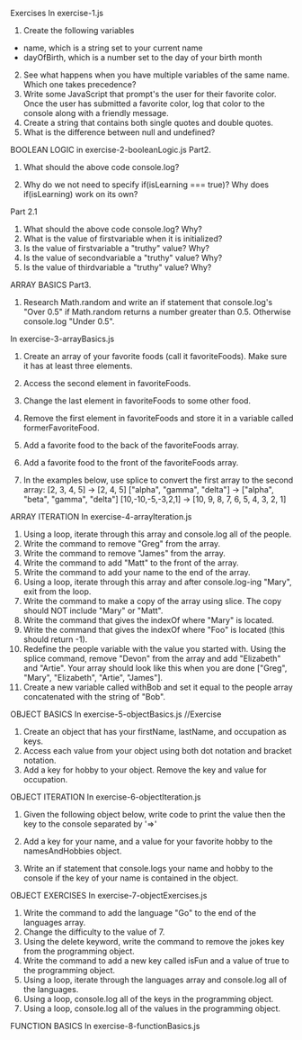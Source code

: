 Exercises
In exercise-1.js

1. Create the following variables
 - name, which is a string set to your current name
 - dayOfBirth, which is a number set to the day of your birth month
2. See what happens when you have multiple variables of the same name. Which one takes precedence?
3. Write some JavaScript that prompt's the user for their favorite color. Once the user has submitted a favorite color, log that color to the console along with a friendly message.
4. Create a string that contains both single quotes and double quotes.
5. What is the difference between null and undefined?


BOOLEAN LOGIC
in exercise-2-booleanLogic.js 
Part2.
1. What should the above code console.log?

2. Why do we not need to specify if(isLearning === true)? Why does if(isLearning) work on its own?

Part 2.1
1. What should the above code console.log? Why?
2. What is the value of firstvariable when it is initialized?
3. Is the value of firstvariable a "truthy" value? Why?
4. Is the value of secondvariable a "truthy" value? Why?
5. Is the value of thirdvariable a "truthy" value? Why?


ARRAY BASICS
Part3.
1. Research Math.random and write an if statement that console.log's "Over 0.5" if Math.random returns a number greater than 0.5. Otherwise console.log "Under 0.5".

In exercise-3-arrayBasics.js
1. Create an array of your favorite foods (call it favoriteFoods). Make sure it has at least three elements.
2. Access the second element in favoriteFoods.
3. Change the last element in favoriteFoods to some other food.
4. Remove the first element in favoriteFoods and store it in a variable called formerFavoriteFood.
5. Add a favorite food to the back of the favoriteFoods array.
6. Add a favorite food to the front of the favoriteFoods array.

7. In the examples below, use splice to convert the first array to the second array:
[2, 3, 4, 5] -> [2, 4, 5]
["alpha", "gamma", "delta"] -> ["alpha", "beta", "gamma", "delta"]
[10,-10,-5,-3,2,1] -> [10, 9, 8, 7, 6, 5, 4, 3, 2, 1]



ARRAY ITERATION
In exercise-4-arrayIteration.js
1. Using a loop, iterate through this array and console.log all of the people.
2. Write the command to remove "Greg" from the array.
3. Write the command to remove "James" from the array.
4. Write the command to add "Matt" to the front of the array.
5. Write the command to add your name to the end of the array.
6. Using a loop, iterate through this array and after console.log-ing "Mary", exit from the loop.
7. Write the command to make a copy of the array using slice. The copy should NOT include "Mary" or "Matt".
8. Write the command that gives the indexOf where "Mary" is located.
9. Write the command that gives the indexOf where "Foo" is located (this should return -1).
10. Redefine the people variable with the value you started with. Using the splice command, remove "Devon" from the array and add "Elizabeth" and "Artie". Your array should look like this when you are done ["Greg", "Mary", "Elizabeth", "Artie", "James"].
11. Create a new variable called withBob and set it equal to the people array concatenated with the string of "Bob".



OBJECT BASICS
In exercise-5-objectBasics.js
//Exercise
1. Create an object that has your firstName, lastName, and occupation as keys.
2. Access each value from your object using both dot notation and bracket notation.
3. Add a key for hobby to your object. Remove the key and value for occupation.


OBJECT ITERATION
In exercise-6-objectIteration.js
1. Given the following object below, write code to print the value then the key to the console separated by '=>'
2. Add a key for your name, and a value for your favorite hobby to the namesAndHobbies object.

3. Write an if statement that console.logs your name and hobby to the console if the key of your name is contained in the object.


OBJECT EXERCISES
In exercise-7-objectExercises.js
1. Write the command to add the language "Go" to the end of the languages array.
2. Change the difficulty to the value of 7.
3. Using the delete keyword, write the command to remove the jokes key from the programming object.
4. Write the command to add a new key called isFun and a value of true to the programming object.
5. Using a loop, iterate through the languages array and console.log all of the languages.
6. Using a loop, console.log all of the keys in the programming object.
7. Using a loop, console.log all of the values in the programming object.

FUNCTION BASICS
In exercise-8-functionBasics.js
